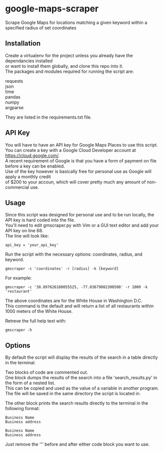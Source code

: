 # google-maps-scraper
Scrape Google Maps for locations matching a given keyword within a specified radius of set coordinates

## Installation

Create a virtualenv for the project unless you already have the dependancies installed  
or want to install them globally, and clone this repo into it.  
The packages and modules required for running the script are:  

requests  
json  
time  
pandas  
numpy  
argparse  

They are listed in the requirements.txt file.

## API Key

You will have to have an API key for Google Maps Places to use this script.   
You can create a key with a Google Cloud Developer account at https://cloud.google.com/.  
A recent requirement of Google is that you have a form of payment on file before a key can be enabled.  
Use of the key however is basically free for personal use as Google will apply a monthly credit  
of $200 to your accoun, which will cover pretty much any amount of non-commercial use.

## Usage

Since this script was designed for personal use and to be run locally, the API key is hard coded into the file.  
You'll need to edit gmscraper.py with Vim or a GUI text editor and add your API key on line 68.  
The line will look like:  

    api_key = 'your_api_key'
    
Run the script with the necessary options: coordinates, radius, and keyword.  

    gmscraper -c 'coordinates' -r [radius] -k [keyword]
    
For example:

    gmscraper -c '38.897626180055525, -77.03679802300508' -r 1000 -k 'restaurant'
    
The above coordinates are for the White House in Washington D.C.  
This command is the default and will return a list of all restaurants within 1000 meters of the White House.

Retreve the full help text with:

    gmscraper -h
    
## Options

By default the script will display the results of the search in a table directly in the terminal.

Two blocks of code are commented out.  
One block dumps the results of the search into a file 'search_results.py' in the form of a nested list.  
This can be copied and used as the value of a variable in another program.  
The file will be saved in the same directory the script is located in.  

The other block prints the search results directly to the terminal in the following format:  

    Business Name  
    Business address  
    
    Business Name  
    Business address
    
Just remove the ''' before and after either code block you want to use.
